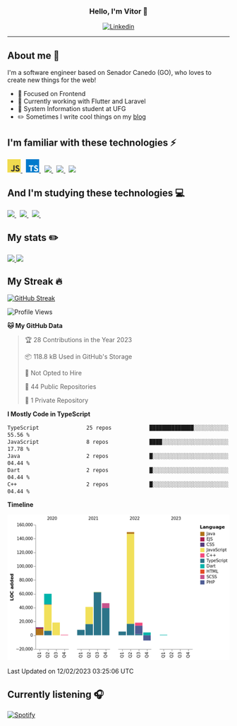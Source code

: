 <h3 align='center' >Hello, I'm Vitor 👋</h3>

<p align='center' >
  <a href='https://www.linkedin.com/in/vitor-pereira-309a7319b/' target="_blank">
    <img src='https://img.shields.io/badge/linkedin-0077b5?style=for-the-badge&logo=linkedin&logocolor=white' alt='Linkedin' />
  </a>
</p>

---

## About me 📗

I'm a software engineer based on Senador Canedo (GO), who loves to create new things for the web!

- 🎨 Focused on Frontend
- 🏢 Currently working with Flutter and Laravel
- 📑 System Information student at UFG
- ✏️ Sometimes I write cool things on my [blog](https://vitorpedeo.dev)

## I'm familiar with these technologies ⚡

<div>
  <a href="https://developer.mozilla.org/pt-BR/docs/Web/JavaScript" target="_blank">
    <img 			 src="https://raw.githubusercontent.com/github/explore/80688e429a7d4ef2fca1e82350fe8e3517d3494d/topics/javascript/javascript.png" width="30px" /> 
  </a>
  &nbsp;
  <a href="https://www.typescriptlang.org/" target="_blank">
    <img  src="https://raw.githubusercontent.com/github/explore/80688e429a7d4ef2fca1e82350fe8e3517d3494d/topics/typescript/typescript.png"
  width="30px" />
  </a>
  &nbsp;
  <a href="https://pt-br.reactjs.org/" target="_blank">
    <img src="https://i.imgur.com/6CgnlCv.png" width="30px" /> 
  </a>
  &nbsp;
  <a href="https://nodejs.org/en/" target="_blank">
    <img src="https://i.imgur.com/4Vryy4y.png" width="30px" />
  </a>
  &nbsp;
  <a href="https://git-scm.com/" target="_blank">
    <img src="https://git-scm.com/images/logos/downloads/Git-Icon-1788C.png" width="30px" />
  </a>
</div>

## And I'm studying these technologies 💻

<div>
  <a href="https://www.docker.com/" target="_blank">
    <img src="https://www.docker.com/sites/default/files/d8/2019-07/vertical-logo-monochromatic.png" width="30px" />
  </a>
   &nbsp;
  <a href="https://flutter.dev/" target="_blank">
    <img src="https://storage.googleapis.com/cms-storage-bucket/0dbfcc7a59cd1cf16282.png" width="20px" />
  </a>
   &nbsp;
  <a href="https://laravel.com/" target="_blank">
    <img src="https://raw.githubusercontent.com/laravel/art/master/logo-mark/4%20PNG/3%20RGB/1%20Full%20Color/laravel-mark-rgb-red.png" width="26px" />
  </a>
   &nbsp;
</div>

## My stats ✏️

<div>
  <a href="https://github.com/vitorpedeo" target="_blank">
    <img height="180em" src="https://github-readme-stats-ten-chi.vercel.app/api?username=vitorpedeo&show_icons=true&theme=dracula" />
    <img height="180em" src="https://github-readme-stats-ten-chi.vercel.app/api/top-langs/?username=vitorpedeo&exclude_repo=POO_2020-4&layout=compact&theme=dracula" />
  </a>
</div>

## My Streak 🔥

[![GitHub Streak](http://github-readme-streak-stats.herokuapp.com?user=vitorpedeo&theme=dracula&date_format=j%20M%5B%20Y%5D)](https://git.io/streak-stats)

<!--START_SECTION:waka-->
![Profile Views](http://img.shields.io/badge/Profile%20Views-6-blue)

**🐱 My GitHub Data** 

> 🏆 28 Contributions in the Year 2023
 > 
> 📦 118.8 kB Used in GitHub's Storage 
 > 
> 🚫 Not Opted to Hire
 > 
> 📜 44 Public Repositories 
 > 
> 🔑 1 Private Repository 
 > 
**I Mostly Code in TypeScript** 

```text
TypeScript               25 repos            ██████████████░░░░░░░░░░░   55.56 % 
JavaScript               8 repos             ████░░░░░░░░░░░░░░░░░░░░░   17.78 % 
Java                     2 repos             █░░░░░░░░░░░░░░░░░░░░░░░░   04.44 % 
Dart                     2 repos             █░░░░░░░░░░░░░░░░░░░░░░░░   04.44 % 
C++                      2 repos             █░░░░░░░░░░░░░░░░░░░░░░░░   04.44 % 

```


**Timeline**

![Chart not found](https://raw.githubusercontent.com/vitorpedeo/vitorpedeo/master/charts/bar_graph.png) 


 Last Updated on 12/02/2023 03:25:06 UTC
<!--END_SECTION:waka-->

## Currently listening 🎧

[![Spotify](https://novatorem.vitorpedeo.vercel.app/api/spotify)](https://open.spotify.com/user/vitorpedeo)
